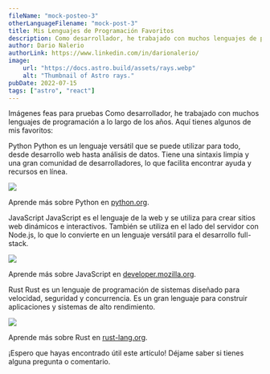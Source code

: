 ```yaml
---
fileName: "mock-posteo-3"
otherLanguageFilename: "mock-post-3"
title: Mis Lenguajes de Programación Favoritos
description: Como desarrollador, he trabajado con muchos lenguajes de programación a lo largo de los años. Aquí están algunos de mis favoritos.
author: Dario Nalerio
authorLink: https://www.linkedin.com/in/darionalerio/
image:
    url: "https://docs.astro.build/assets/rays.webp"
    alt: "Thumbnail of Astro rays."
pubDate: 2022-07-15
tags: ["astro", "react"]
---
```


Imágenes feas para pruebas
Como desarrollador, he trabajado con muchos lenguajes de programación a lo largo de los años. Aquí tienes algunos de mis favoritos:

Python
Python es un lenguaje versátil que se puede utilizar para todo, desde desarrollo web hasta análisis de datos. Tiene una sintaxis limpia y una gran comunidad de desarrolladores, lo que facilita encontrar ayuda y recursos en línea.

<a href="https://www.python.org/" target="_blank"><img src="https://www.python.org/static/community_logos/python-logo-master-v3-TM.png"></a>

Aprende más sobre Python en <a href="https://www.python.org/" target="_blank">python.org</a>.

JavaScript
JavaScript es el lenguaje de la web y se utiliza para crear sitios web dinámicos e interactivos. También se utiliza en el lado del servidor con Node.js, lo que lo convierte en un lenguaje versátil para el desarrollo full-stack.

<a href="https://developer.mozilla.org/en-US/docs/Web/JavaScript" target="_blank"><img src="https://upload.wikimedia.org/wikipedia/commons/6/6a/JavaScript-logo.png"></a>

Aprende más sobre JavaScript en <a href="https://developer.mozilla.org/en-US/docs/Web/JavaScript" target="_blank">developer.mozilla.org</a>.

Rust
Rust es un lenguaje de programación de sistemas diseñado para velocidad, seguridad y concurrencia. Es un gran lenguaje para construir aplicaciones y sistemas de alto rendimiento.

<a href="https://www.rust-lang.org/" target="_blank"><img src="https://www.rust-lang.org/static/images/rust-logo-blk.svg"></a>

Aprende más sobre Rust en <a href="https://www.rust-lang.org/" target="_blank">rust-lang.org</a>.

¡Espero que hayas encontrado útil este artículo! Déjame saber si tienes alguna pregunta o comentario.
